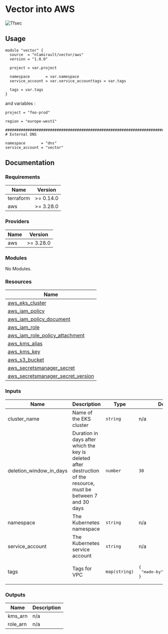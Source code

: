 # Vector into AWS

![Tfsec](https://github.com/nlamirault/terraform-aws-vector/workflows/Tfsec/badge.svg)

## Usage

```hcl
module "vector" {
  source  = "nlamirault/vector/aws"
  version = "1.0.0"
  
  project = var.project

  namespace       = var.namespace
  service_account = var.service_accounttags = var.tags

  tags = var.tags
}
```

and variables :

```hcl
project = "foo-prod"

region = "europe-west1"

##############################################################################
# External DNS

namespace       = "dns"
service_account = "vector"
```

## Documentation

### Requirements

| Name | Version |
|------|---------|
| terraform | >= 0.14.0 |
| aws | >= 3.28.0 |

### Providers

| Name | Version |
|------|---------|
| aws | >= 3.28.0 |

### Modules

No Modules.

### Resources

| Name |
|------|
| [aws_eks_cluster](https://registry.terraform.io/providers/hashicorp/aws/3.28.0/docs/data-sources/eks_cluster) |
| [aws_iam_policy](https://registry.terraform.io/providers/hashicorp/aws/3.28.0/docs/resources/iam_policy) |
| [aws_iam_policy_document](https://registry.terraform.io/providers/hashicorp/aws/3.28.0/docs/data-sources/iam_policy_document) |
| [aws_iam_role](https://registry.terraform.io/providers/hashicorp/aws/3.28.0/docs/resources/iam_role) |
| [aws_iam_role_policy_attachment](https://registry.terraform.io/providers/hashicorp/aws/3.28.0/docs/resources/iam_role_policy_attachment) |
| [aws_kms_alias](https://registry.terraform.io/providers/hashicorp/aws/3.28.0/docs/resources/kms_alias) |
| [aws_kms_key](https://registry.terraform.io/providers/hashicorp/aws/3.28.0/docs/resources/kms_key) |
| [aws_s3_bucket](https://registry.terraform.io/providers/hashicorp/aws/3.28.0/docs/resources/s3_bucket) |
| [aws_secretsmanager_secret](https://registry.terraform.io/providers/hashicorp/aws/3.28.0/docs/data-sources/secretsmanager_secret) |
| [aws_secretsmanager_secret_version](https://registry.terraform.io/providers/hashicorp/aws/3.28.0/docs/data-sources/secretsmanager_secret_version) |

### Inputs

| Name | Description | Type | Default | Required |
|------|-------------|------|---------|:--------:|
| cluster\_name | Name of the EKS cluster | `string` | n/a | yes |
| deletion\_window\_in\_days | Duration in days after which the key is deleted after destruction of the resource, must be between 7 and 30 days | `number` | `30` | no |
| namespace | The Kubernetes namespace | `string` | n/a | yes |
| service\_account | The Kubernetes service account | `string` | n/a | yes |
| tags | Tags for VPC | `map(string)` | <pre>{<br>  "made-by": "terraform"<br>}</pre> | no |

### Outputs

| Name | Description |
|------|-------------|
| kms\_arn | n/a |
| role\_arn | n/a |
